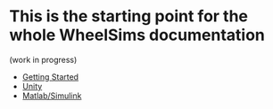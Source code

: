 # This is the starting point for the whole WheelSims documentation

(work in progress)

- [Getting Started](GettingStarted.md)
- [Unity](Unity.md)
- [Matlab/Simulink](MatlabSimulink.md)
